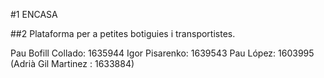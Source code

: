 #1 ENCASA 

##2 Plataforma per a petites botiguies i transportistes. 


Pau Bofill Collado: 1635944
Igor Pisarenko: 1639543
Pau López: 1603995 
(Adrià Gil Martinez : 1633884)



